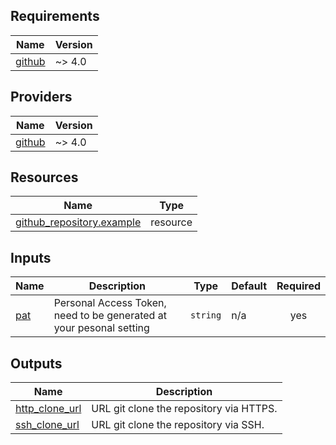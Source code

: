 ## Requirements

| Name | Version |
|------|---------|
| <a name="requirement_github"></a> [github](#requirement\_github) | ~> 4.0 |

## Providers

| Name | Version |
|------|---------|
| <a name="provider_github"></a> [github](#provider\_github) | ~> 4.0 |

## Resources

| Name | Type |
|------|------|
| [github_repository.example](https://registry.terraform.io/providers/integrations/github/latest/docs/resources/repository) | resource |

## Inputs

| Name | Description | Type | Default | Required |
|------|-------------|------|---------|:--------:|
| <a name="input_pat"></a> [pat](#input\_pat) | Personal Access Token, need to be generated at your pesonal setting | `string` | n/a | yes |

## Outputs

| Name | Description |
|------|-------------|
| <a name="output_http_clone_url"></a> [http\_clone\_url](#output\_http\_clone\_url) | URL git clone the repository via HTTPS. |
| <a name="output_ssh_clone_url"></a> [ssh\_clone\_url](#output\_ssh\_clone\_url) | URL git clone the repository via SSH. |
